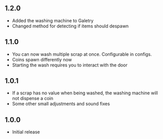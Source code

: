 ## 1.2.0
- Added the washing machine to Galetry
- Changed method for detecting if items should despawn

## 1.1.0
- You can now wash multiple scrap at once. Configurable in configs.
- Coins spawn differently now
- Starting the wash requires you to interact with the door

## 1.0.1
- If a scrap has no value when being washed, the washing machine will not dispense a coin
- Some other small adjustments and sound fixes

## 1.0.0
- Initial release